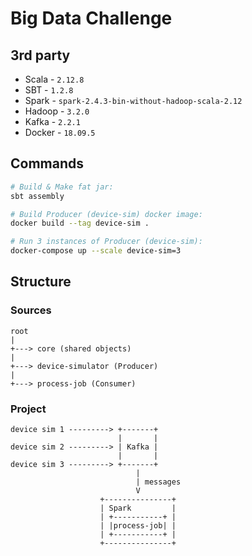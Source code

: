 # Big Data Challenge

## 3rd party

* Scala - `2.12.8`
* SBT - `1.2.8`
* Spark - `spark-2.4.3-bin-without-hadoop-scala-2.12`
* Hadoop - `3.2.0`
* Kafka - `2.2.1`
* Docker - `18.09.5`

## Commands

```bash
# Build & Make fat jar: 
sbt assembly

# Build Producer (device-sim) docker image:
docker build --tag device-sim .

# Run 3 instances of Producer (device-sim):
docker-compose up --scale device-sim=3
```

## Structure

### Sources

```
root
|
+---> core (shared objects)
|
+---> device-simulator (Producer)
|
+---> process-job (Consumer)
```

### Project

```           messages
device sim 1 ---------> +-------+
                        |       |      
device sim 2 ---------> | Kafka |
                        |       |
device sim 3 ---------> +-------+
                            |
                            | messages
                            V
                    +---------------+
                    | Spark         |
                    | +-----------+ |
                    | |process-job| |
                    | +-----------+ |
                    +---------------+
```

